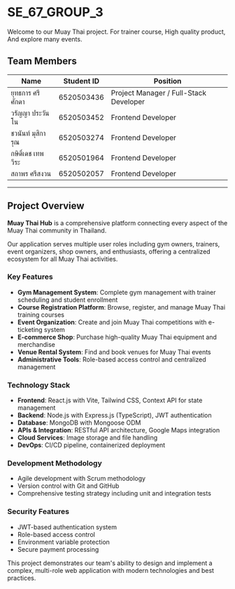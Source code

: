 # SE_67_GROUP_3  
Welcome to our Muay Thai project. For trainer course, High quality product, And explore many events.

## Team Members  
| Name | Student ID | Position |
|-------|------------|----------|
| ยุทธการ ศรีศักดา | 6520503436 | Project Manager / Full-Stack Developer |
| วรัญญา ประวันโน | 6520503452 | Frontend Developer |
| ชวนันท์ มุสิการุณ | 6520503274 | Frontend Developer |
| กษิดิ์เดช เทพวีระ | 6520501964 | Frontend Developer |
| สถาพร ศรีสงวน | 6520502057 | Frontend Developer |

---

## Project Overview  

**Muay Thai Hub** is a comprehensive platform connecting every aspect of the Muay Thai community in Thailand.

Our application serves multiple user roles including gym owners, trainers, event organizers, shop owners, and enthusiasts, offering a centralized ecosystem for all Muay Thai activities.

### Key Features
- **Gym Management System**: Complete gym management with trainer scheduling and student enrollment
- **Course Registration Platform**: Browse, register, and manage Muay Thai training courses
- **Event Organization**: Create and join Muay Thai competitions with e-ticketing system
- **E-commerce Shop**: Purchase high-quality Muay Thai equipment and merchandise
- **Venue Rental System**: Find and book venues for Muay Thai events
- **Administrative Tools**: Role-based access control and centralized management

### Technology Stack
- **Frontend**: React.js with Vite, Tailwind CSS, Context API for state management
- **Backend**: Node.js with Express.js (TypeScript), JWT authentication
- **Database**: MongoDB with Mongoose ODM
- **APIs & Integration**: RESTful API architecture, Google Maps integration
- **Cloud Services**: Image storage and file handling
- **DevOps**: CI/CD pipeline, containerized deployment

### Development Methodology
- Agile development with Scrum methodology
- Version control with Git and GitHub
- Comprehensive testing strategy including unit and integration tests

### Security Features
- JWT-based authentication system
- Role-based access control
- Environment variable protection
- Secure payment processing

This project demonstrates our team's ability to design and implement a complex, multi-role web application with modern technologies and best practices.
